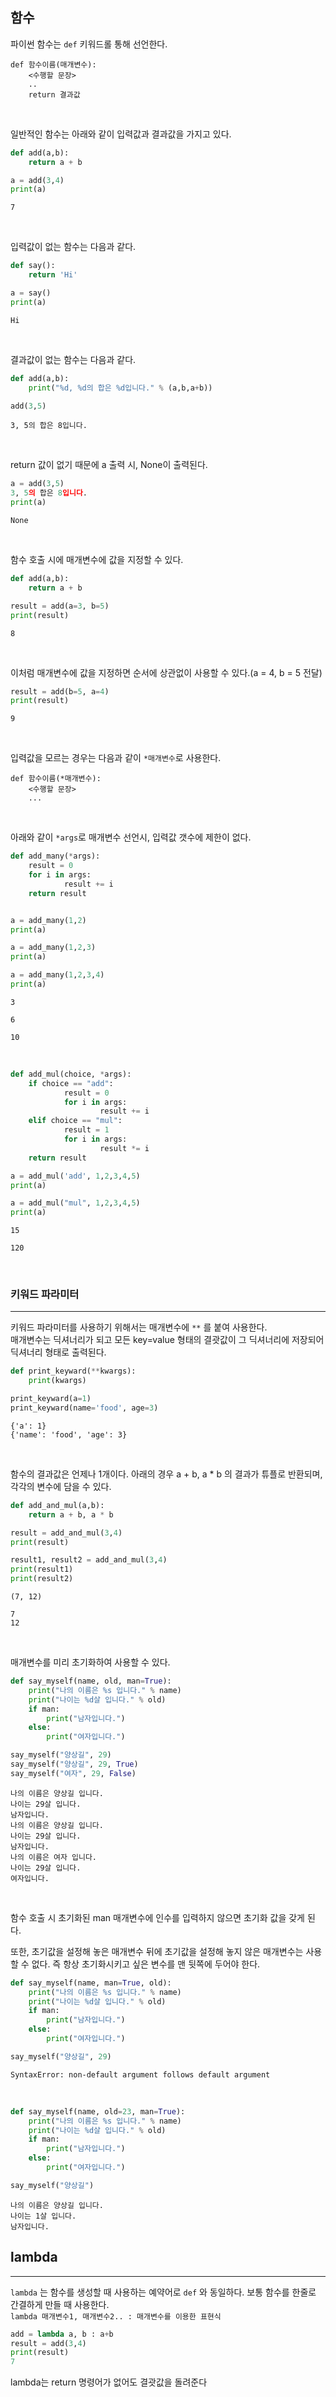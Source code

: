 


## 함수

파이썬 함수는 `def` 키워드롤 통해 선언한다.

```
def 함수이름(매개변수):
    <수행할 문장>
    ..
    return 결과값
```
<br>

일반적인 함수는 아래와 같이 입력값과 결과값을 가지고 있다.

```python
def add(a,b):
    return a + b

a = add(3,4)
print(a)
```

```text
7
```

<br>

입력값이 없는 함수는 다음과 같다.

```python
def say():
    return 'Hi'

a = say()
print(a)
```

```text
Hi
```

<br>

결과값이 없는 함수는 다음과 같다.

```python
def add(a,b):
    print("%d, %d의 합은 %d입니다." % (a,b,a+b))

add(3,5)
```
```text
3, 5의 합은 8입니다.
```

<br>

return 값이 없기 때문에 a 출력 시, None이 출력된다.

```python
a = add(3,5)
3, 5의 합은 8입니다.
print(a)

```
```text
None
```

<br>

함수 호출 시에 매개변수에 값을 지정할 수 있다.

```python
def add(a,b):
    return a + b

result = add(a=3, b=5)
print(result)
```
```text
8
```

<br>

이처럼 매개변수에 값을 지정하면 순서에 상관없이 사용할 수 있다.(a = 4, b = 5 전달)

```python
result = add(b=5, a=4) 
print(result)
```
```text
9
```

<br>

입력값을 모르는 경우는 다음과 같이 `*매개변수`로 사용한다.

```text
def 함수이름(*매개변수):
    <수행할 문장>
    ...
```

<br>

아래와 같이 `*args`로 매개변수 선언시, 입력값 갯수에 제한이 없다.

```python
def add_many(*args):
    result = 0
    for i in args:
            result += i
    return result


a = add_many(1,2)
print(a)

a = add_many(1,2,3)
print(a)

a = add_many(1,2,3,4)
print(a)
```
```text
3

6

10
```

<br>

```python
def add_mul(choice, *args):
    if choice == "add":
            result = 0
            for i in args:
                    result += i
    elif choice == "mul":
            result = 1
            for i in args:
                    result *= i
    return result

a = add_mul('add', 1,2,3,4,5)
print(a)

a = add_mul("mul", 1,2,3,4,5)
print(a)
```
```text
15

120
```

<br>

### 키워드 파라미터
---

키워드 파라미터를 사용하기 위해서는 매개변수에 `**` 를 붙여 사용한다.  
매개변수는 딕셔너리가 되고 모든 key=value 형태의 결괏값이 그 딕셔너리에 저장되어 딕셔너리 형태로 출력된다.

```python
def print_keyward(**kwargs):
    print(kwargs)

print_keyward(a=1)
print_keyward(name='food', age=3)
```
```text
{'a': 1}
{'name': 'food', 'age': 3}
```

<br>

함수의 결과값은 언제나 1개이다. 아래의 경우 a + b, a * b 의 결과가 튜플로 반환되며, 각각의 변수에 담을 수 있다.

```python
def add_and_mul(a,b):
    return a + b, a * b

result = add_and_mul(3,4)
print(result)

result1, result2 = add_and_mul(3,4)
print(result1)
print(result2)
```
```text
(7, 12)

7
12
```

<br>

매개변수를 미리 초기화하여 사용할 수 있다. 

```python
def say_myself(name, old, man=True):
    print("나의 이름은 %s 입니다." % name)
    print("나이는 %d살 입니다." % old)
    if man:
        print("남자입니다.")
    else:
        print("여자입니다.")

say_myself("양상길", 29)
say_myself("양상길", 29, True)
say_myself("여자", 29, False)
```
```text
나의 이름은 양상길 입니다.
나이는 29살 입니다.
남자입니다.
나의 이름은 양상길 입니다.
나이는 29살 입니다.
남자입니다.
나의 이름은 여자 입니다.
나이는 29살 입니다.
여자입니다.
```

<br>

함수 호출 시 초기화된 man 매개변수에 인수를 입력하지 않으면 초기화 값을 갖게 된다.

또한, 초기값을 설정해 놓은 매개변수 뒤에 초기값을 설정해 놓지 않은 매개변수는 사용할 수 없다. 즉 항상 초기화시키고 싶은 변수를 맨 뒷쪽에 두어야 한다.

```python
def say_myself(name, man=True, old):
    print("나의 이름은 %s 입니다." % name)
    print("나이는 %d살 입니다." % old)
    if man:
        print("남자입니다.")
    else:
        print("여자입니다.")

say_myself("양상길", 29)
```
```text
SyntaxError: non-default argument follows default argument
```

<br>

```python
def say_myself(name, old=23, man=True):
    print("나의 이름은 %s 입니다." % name)
    print("나이는 %d살 입니다." % old)
    if man:
        print("남자입니다.")
    else:
        print("여자입니다.")

say_myself("양상길")
```
```text
나의 이름은 양상길 입니다.
나이는 1살 입니다.
남자입니다.
```

## lambda
---
`lambda` 는 함수를 생성할 때 사용하는 예약어로 `def` 와 동일하다. 보통 함수를 한줄로 간결하게 만들 때 사용한다.  
`lambda 매개변수1, 매개변수2.. : 매개변수를 이용한 표현식`
```python
add = lambda a, b : a+b
result = add(3,4)
print(result)
7
```
lambda는 return 명령어가 없어도 결괏값을 돌려준다
